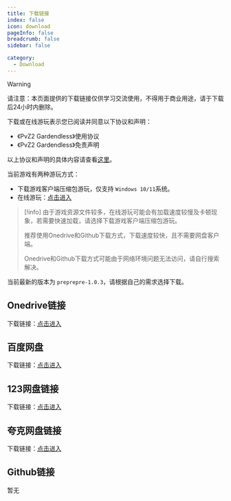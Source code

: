 ```yaml
---
title: 下载链接
index: false
icon: download
pageInfo: false
breadcrumb: false
sidebar: false

category:
  - Download
---
```

> [!warning]
> 请注意：本页面提供的下载链接仅供学习交流使用，不得用于商业用途，请于下载后24小时内删除。
>
> 下载或在线游玩表示您已阅读并同意以下协议和声明：
>
> - 《PvZ2 Gardendless》使用协议
> - 《PvZ2 Gardendless》免责声明
>
> 以上协议和声明的具体内容请查看[这里](../instructions/)。

当前游戏有两种游玩方式：

- 下载游戏客户端压缩包游玩，仅支持 `Windows 10/11`系统。
- 在线游玩：[点击进入](https://pvz2-test.gaozih.com)

> [!info]
> 由于游戏资源文件较多，在线游玩可能会有加载速度较慢及卡顿现象，若需要快速加载，请选择下载游戏客户端压缩包游玩。
> 
> 推荐使用Onedrive和Github下载方式，下载速度较快，且不需要网盘客户端。
> 
> Onedrive和Github下载方式可能由于网络环境问题无法访问，请自行搜索解决。

当前最新的版本为 `preprepre-1.0.3`，请根据自己的需求选择下载。

## Onedrive链接 <Badge text="推荐" type="tip" />

下载链接：[点击进入](https://xj2y2-my.sharepoint.com/:u:/g/personal/gaozih_xj2y2_onmicrosoft_com/EV-iQNaYWHhMk2rAucF0m_kBjiDMkLGA2NnGbgMeKnmKqw?e=01CW1F)

## 百度网盘

下载链接：[点击进入](https://pan.baidu.com/s/1eIFm5loVnLqOd69sghAjHg?pwd=pvz2)

## 123网盘链接

下载链接：[点击进入](https://www.123pan.com/s/xUemTd-zmZCh.html)

## 夸克网盘链接

下载链接：[点击进入](https://pan.quark.cn/s/573e27228a45)

## Github链接

暂无



